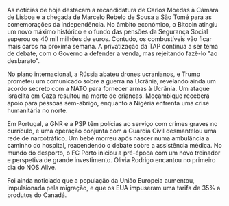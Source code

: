 As notícias de hoje destacam a recandidatura de Carlos Moedas à Câmara de Lisboa e a chegada de Marcelo Rebelo de Sousa a São Tomé para as comemorações da independência. No âmbito económico, o Bitcoin atingiu um novo máximo histórico e o fundo das pensões da Segurança Social superou os 40 mil milhões de euros. Contudo, os combustíveis vão ficar mais caros na próxima semana. A privatização da TAP continua a ser tema de debate, com o Governo a defender a venda, mas rejeitando fazê-lo "ao desbarato".

No plano internacional, a Rússia abateu drones ucranianos, e Trump prometeu um comunicado sobre a guerra na Ucrânia, revelando ainda um acordo secreto com a NATO para fornecer armas à Ucrânia. Um ataque israelita em Gaza resultou na morte de crianças. Moçambique receberá apoio para pessoas sem-abrigo, enquanto a Nigéria enfrenta uma crise humanitária no norte.

Em Portugal, a GNR e a PSP têm polícias ao serviço com crimes graves no currículo, e uma operação conjunta com a Guardia Civil desmantelou uma rede de narcotráfico. Um bebé morreu após nascer numa ambulância a caminho do hospital, reacendendo o debate sobre a assistência médica. No mundo do desporto, o FC Porto iniciou a pré-época com um novo treinador e perspetiva de grande investimento. Olivia Rodrigo encantou no primeiro dia do NOS Alive.

Foi ainda noticiado que a população da União Europeia aumentou, impulsionada pela migração, e que os EUA impuseram uma tarifa de 35% a produtos do Canadá.